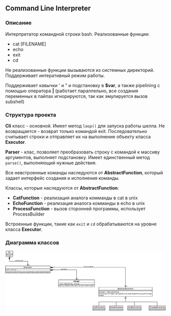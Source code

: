 ## Command Line Interpreter

### Описание
Интерпретатор командной строки bash. Реализованные функции:
* cat [FILENAME]
* echo
* exit
* cd

Не реализованные функции вызываются из системных директорий. Поддерживает интеративный режим работы.

Поддерживает кавычки \' и \" и подстановку в **$var**, а также pipelining с помощью оператора **|**
(работает параллельно, все создания переменных в пайпах игнорируются, так как эмулируется вызов subshell)

### Структура проекта
**Cli** класс - основной. Имеет метод `loop()` для запуска работы шелла.
Не возвращается - возврат только командой exit. Последовательно считывает строки и отправляет их на выполнение объекту класса **Executor**.

**Parser** - клас, позволяет преобразовать строку с командой к массиву аргументов,
выполняет подстановку. Имеет единственный метод `parse()`, выполняющий нужные действия.

Все невстроенные команды наследуются от **AbstractFunction**, который задает интерфейс создания и исполнения команды.

Классы, которые наследуются от **AbstractFunction**:
* **CatFunction** - реализация аналога комманды в cat в unix
* **EchoFunction** - реализация аналога комманды в echo в unix
* **ProcessFunction** - вызов сторонней программы, использует ProcessBuilder

Встроенные функции, такие как `exit` и `cd` обрабатываются на уровне класса **Executor**.


### Диаграмма классов
![Class Diagram](cli_diagram.png)

